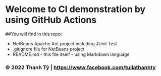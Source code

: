 # Welcome to CI demonstration by using GitHub Actions

##You will find in this repo:
* NetBeans Apache Ant project including JUnit Test
* .gitignore file for NetBeans project
* README.md - this file itself - using Markdown language

### © 2022 Thanh Tỷ | https://www.facebook.com/tuilathanhty